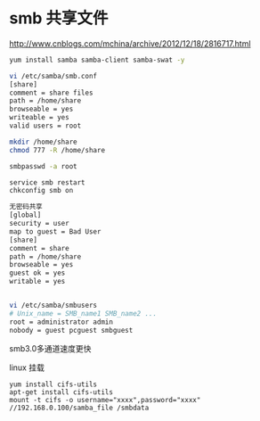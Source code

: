 smb 共享文件
==========

http://www.cnblogs.com/mchina/archive/2012/12/18/2816717.html

```sh
yum install samba samba-client samba-swat -y

vi /etc/samba/smb.conf
[share]
comment = share files
path = /home/share
browseable = yes
writeable = yes
valid users = root

mkdir /home/share
chmod 777 -R /home/share

smbpasswd -a root

service smb restart
chkconfig smb on

无密码共享
[global]
security = user
map to guest = Bad User
[share]
comment = share
path = /home/share
browseable = yes
guest ok = yes
writable = yes


vi /etc/samba/smbusers
# Unix_name = SMB_name1 SMB_name2 ...
root = administrator admin
nobody = guest pcguest smbguest
```

smb3.0多通道速度更快

linux 挂载
```
yum install cifs-utils 
apt-get install cifs-utils
mount -t cifs -o username="xxxx",password="xxxx" //192.168.0.100/samba_file /smbdata

```







